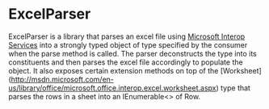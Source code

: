 ExcelParser
===========

ExcelParser is a library that parses an excel file using [Microsoft Interop Services](http://msdn.microsoft.com/en-us/library/microsoft.office.interop.excel.aspx) into a strongly typed object of type specified by the consumer when the parse method is called. The parser deconstructs the type into its constituents and then parses the excel file accordingly to populate the object. It also exposes certain extension methods on top of the [Worksheet] (http://msdn.microsoft.com/en-us/library/office/microsoft.office.interop.excel.worksheet.aspx) type that parses the rows in a sheet into an IEnumerable<> of Row.

